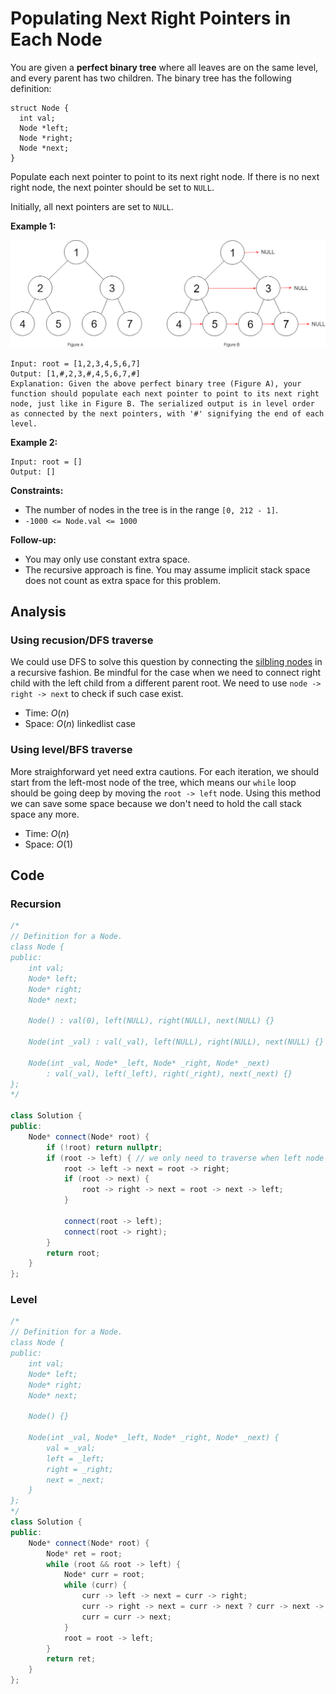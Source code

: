# Populating Next Right Pointers in Each Node

You are given a **perfect binary tree** where all leaves are on the same level, and every parent has two children. The binary tree has the following definition:

```
struct Node {
  int val;
  Node *left;
  Node *right;
  Node *next;
}
```

Populate each next pointer to point to its next right node. If there is no next right node, the next pointer should be set to `NULL`.

Initially, all next pointers are set to `NULL`.

 

**Example 1:**

![img](resources/116_sample.png)

```
Input: root = [1,2,3,4,5,6,7]
Output: [1,#,2,3,#,4,5,6,7,#]
Explanation: Given the above perfect binary tree (Figure A), your function should populate each next pointer to point to its next right node, just like in Figure B. The serialized output is in level order as connected by the next pointers, with '#' signifying the end of each level.
```

**Example 2:**

```
Input: root = []
Output: []
```

 

**Constraints:**

- The number of nodes in the tree is in the range `[0, 212 - 1]`.
- `-1000 <= Node.val <= 1000`

 

**Follow-up:**

- You may only use constant extra space.
- The recursive approach is fine. You may assume implicit stack space does not count as extra space for this problem.

## Analysis

### Using recusion/DFS traverse

We could use DFS to solve this question by connecting the [silbling nodes](https://docs.oracle.com/cd/E19509-01/820-3742/ghpow/index.html#:~:text=Sibling%20nodes%20are%20nodes%20on,those%20below%20it%20are%20descendants.) in a recursive fashion. Be mindful for the case when we need to connect right child with the left child from a different parent root. We need to  use `node -> right -> next` to check if such case exist.

* Time: $O(n)$
* Space: $O(n)$ linkedlist case

### Using level/BFS traverse

More straighforward yet need extra cautions. For each iteration, we should start from the left-most node of the tree, which means our `while` loop should be going deep by moving the `root -> left` node. Using this method we can save some space because we don't need to hold the call stack space any more.

* Time: $O(n)$
* Space: $O(1)$

## Code

### Recursion

```c++
/*
// Definition for a Node.
class Node {
public:
    int val;
    Node* left;
    Node* right;
    Node* next;

    Node() : val(0), left(NULL), right(NULL), next(NULL) {}

    Node(int _val) : val(_val), left(NULL), right(NULL), next(NULL) {}

    Node(int _val, Node* _left, Node* _right, Node* _next)
        : val(_val), left(_left), right(_right), next(_next) {}
};
*/

class Solution {
public:
    Node* connect(Node* root) {
        if (!root) return nullptr;
        if (root -> left) { // we only need to traverse when left node exists
            root -> left -> next = root -> right;
            if (root -> next) {
                root -> right -> next = root -> next -> left;
            }
            
            connect(root -> left);
            connect(root -> right);
        }
        return root;
    }
};
```

### Level

```c++
/*
// Definition for a Node.
class Node {
public:
    int val;
    Node* left;
    Node* right;
    Node* next;

    Node() {}

    Node(int _val, Node* _left, Node* _right, Node* _next) {
        val = _val;
        left = _left;
        right = _right;
        next = _next;
    }
};
*/
class Solution {
public:
    Node* connect(Node* root) {
        Node* ret = root;
        while (root && root -> left) {
            Node* curr = root;
            while (curr) {
                curr -> left -> next = curr -> right;
                curr -> right -> next = curr -> next ? curr -> next -> left : NULL;
                curr = curr -> next;
            }
            root = root -> left;
        }
        return ret;
    }
};
```


